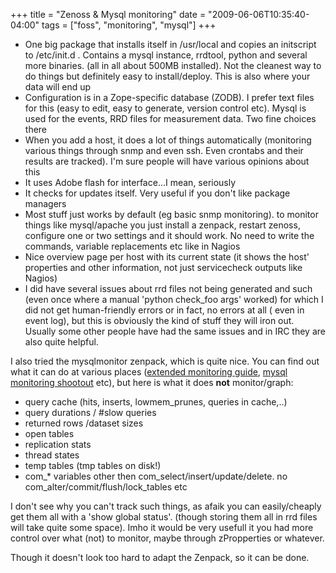 +++
title = "Zenoss & Mysql monitoring"
date = "2009-06-06T10:35:40-04:00"
tags = ["foss", "monitoring", "mysql"]
+++
<ul>

<li>One big package that installs itself in /usr/local and copies an initscript to /etc/init.d .  Contains a mysql instance, rrdtool, python and several more binaries. (all in all about 500MB installed).  Not the cleanest way to do things but definitely easy to install/deploy.  This is also where your data will end up</li>

<li>Configuration is in a Zope-specific database (ZODB).  I prefer text files for this (easy to edit, easy to generate, version control etc). Mysql is used for the events, RRD files for measurement data.  Two fine choices there</li>

<li>When you add a host, it does a lot of things automatically (monitoring various things through snmp and even ssh.  Even crontabs and their results are tracked).  I'm sure people will have various opinions about this</li>

<li>It uses Adobe flash for interface...I mean, seriously</li>

<li>It checks for updates itself.  Very useful if you don't like package managers</li>

<li>Most stuff just works by default (eg basic snmp monitoring).  to monitor things like mysql/apache you just install a zenpack, restart zenoss, configure one or two settings and it should work.  No need to write the commands, variable replacements etc like in Nagios</li>

<li>Nice overview page per host with its current state (it shows the host' properties and other information, not just servicecheck outputs like Nagios)</li>

<li>I did have several issues about rrd files not being generated and such (even once where a manual 'python check_foo args' worked) for which I did not get human-friendly errors or in fact, no errors at all ( even in event log), but this is obviously the kind of stuff they will iron out.  Usually some other people have had the same issues and in IRC they are also quite helpful.</li>

</ul>

<p>I also tried the mysqlmonitor zenpack, which is quite nice.  You can find out what it can do at various places (<a href="http://www.zenoss.com/community/docs">extended monitoring guide</a>,  <a href="http://www.krisbuytaert.be/blog/monitoring-mysql">mysql monitoring shootout</a> etc), but here is what it does <strong>not</strong> monitor/graph:</p>

<ul>

<li>query cache (hits, inserts, lowmem_prunes, queries in cache,..)</li>

<li>query durations / #slow queries</li>

<li>returned rows /dataset sizes</li>

<li>open tables</li>

<li>replication stats</li>

<li>thread states</li>

<li>temp tables (tmp tables on disk!)</li>

<li>com_* variables other then com_select/insert/update/delete. no com_alter/commit/flush/lock_tables etc

</ul>

<p>I don't see why you can't track such things, as afaik you can easily/cheaply get them all with a 'show global status'.  (though storing them all in rrd files will take quite some space).  Imho it would be very usefull it you had more control over what (not) to monitor, maybe through zPropperties or whatever.<br />

Though it doesn't look too hard to adapt the Zenpack, so it can be done.</p>
